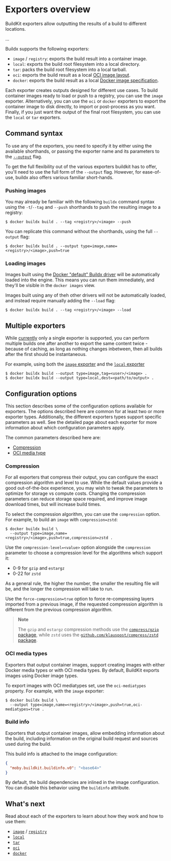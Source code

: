 # Exporters overview

BuildKit exporters allow outputting the results of a build to different
locations.

...

Buildx supports the following exporters:

- `image` / `registry`: exports the build result into a container image.
- `local`: exports the build root filesystem into a local directory.
- `tar`: packs the build root filesystem into a local tarball.
- `oci`: exports the build result as a local
  [OCI image layout](https://github.com/opencontainers/image-spec/blob/v1.0.1/image-layout.md).
- `docker`: exports the build result as a local
  [Docker image specification](https://github.com/docker/docker/blob/v20.10.2/image/spec/v1.2.md).

Each exporter creates outputs designed for different use cases. To build
container images ready to load or push to a registry, you can use the `image`
exporter. Alternatively, you can use the `oci` or `docker` exporters to export
the container image to disk directly, to import or post-process as you want.
Finally, if you just want the output of the final root filesystem, you can use
the `local` or `tar` exporters.

## Command syntax

To use any of the exporters, you need to specify it by either using the
available shorthands, or passing the exporter name and its parameters to the
[`--output`](../../reference/buildx_build.md#output) flag.

To get the full flexibility out of the various exporters buildkit has to offer,
you'll need to use the full form of the `--output` flag. However, for
ease-of-use, buildx also offers various familiar short-hands.

### Pushing images

You may already be familiar with the following `buildx` command syntax using
the `-t`/`--tag` and `--push` shorthands to push the resulting image to a
registry:

```console
$ docker buildx build . --tag <registry>/<image> --push
```

You can replicate this command without the shorthands, using the full
`--output` flag:

```console
$ docker buildx build . --output type=image,name=<registry>/<image>,push=true
```

### Loading images

Images built using the [Docker "default" Buildx driver](../../guides/drivers/docker.md)
will be automatically loaded into the engine. This means you can run them
immediately, and they'll be visible in the `docker images` view.

Images built using any of theh other drivers will not be automatically
loaded, and instead require manually adding the `--load` flag:

```console
$ docker buildx build . --tag <registry>/<image> --load
```

## Multiple exporters

While [currently](https://github.com/moby/buildkit/pull/2760) only a single
exporter is supported, you can perform multiple builds one after another to
export the same content twice - because of caching, as long as nothing changes
inbetween, then all builds after the first should be instantaneous.

For example, using both the [`image` exporter](./image.md) and the
[`local` exporter](./local.md)

```console
$ docker buildx build --output type=image,tag=<user>/<image> .
$ docker buildx build --output type=local,dest=<path/to/output> .
```

## Configuration options

This section describes some of the configuration options available for
exporters. The options described here are common for at least two or more
exporter types. Additionally, the different exporters types support specific
parameters as well. See the detailed page about each exporter for more
information about which configuration parameters apply.

The common parameters described here are:

- [Compression](#compression)
- [OCI media type](#oci-media-type)

### Compression

For all exporters that compress their output, you can configure the exact
compression algorithm and level to use. While the default values provide a good
out-of-the-box experience, you may wish to tweak the parameters to optimize for
storage vs compute costs. Changing the compression parameters can reduce
storage space required, and improve image download times, but will increase
build times.

To select the compression algorithm, you can use the `compression` option. For
example, to build an `image` with `compression=zstd`:

```console
$ docker buildx build \
  --output type=image,name=<registry>/<image>,push=true,compression=zstd .
```

Use the `compression-level=<value>` option alongside the `compression`
parameter to choose a compression level for the algorithms which support it:

- 0-9 for `gzip` and `estargz`
- 0-22 for `zstd`

As a general rule, the higher the number, the smaller the resulting file will
be, and the longer the compression will take to run.

Use the `force-compression=true` option to force re-compressing layers imported
from a previous image, if the requested compression algorithm is different from
the previous compression algorithm.

> **Note**
>
> The `gzip` and `estargz` compression methods use the
> [`compress/gzip` package](https://pkg.go.dev/compress/gzip), while `zstd` uses
> the
> [`github.com/klauspost/compress/zstd` package](https://github.com/klauspost/compress/tree/master/zstd).

### OCI media types

Exporters that output container images, support creating images with either
Docker media types or with OCI media types. By default, BuildKit exports
images using Docker image types.

To export images with OCI mediatypes set, use the `oci-mediatypes` property. For
example, with the `image` exporter:

```console
$ docker buildx build \
  --output type=image,name=<registry>/<image>,push=true,oci-mediatypes=true .
```

### Build info

Exporters that output container images, allow embedding information about the
build, including information on the original build request and sources used
during the build.

This build info is attached to the image configuration:

```json
{
  "moby.buildkit.buildinfo.v0": "<base64>"
}
```

By default, the build dependencies are inlined in the image configuration. You
can disable this behavior using the `buildinfo` attribute.

## What's next

Read about each of the exporters to learn about how they work and how to
use them:

- [`image`](./image.md) / [`registry`](./image.md)
- [`local`](./local.md)
- [`tar`](./tar.md)
- [`oci`](./oci.md)
- [`docker`](./docker.md)
